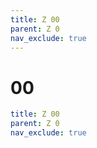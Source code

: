 ```yaml
---
title: Z 00
parent: Z 0
nav_exclude: true
---
```

# 00

```yaml
title: Z 00
parent: Z 0
nav_exclude: true
```
